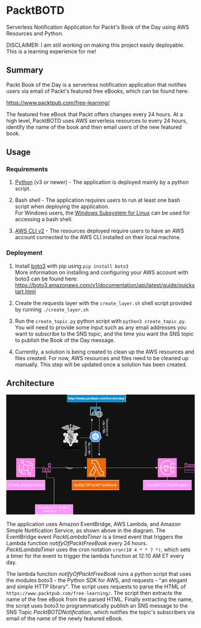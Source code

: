 # PacktBOTD
Serverless Notification Application for Packt's Book of the Day using AWS Resources and Python.

DISCLAIMER: I am still working on making this project easily deployable. This is a learning experience for me!

## Summary

Packt Book of the Day is a serverless notification application that notifies users via email of Packt's featured free eBooks, which can be found here:

https://www.packtpub.com/free-learning/

The featured free eBook that Packt offers changes every 24 hours. At a high level, PacktBOTD uses AWS serverless resources to every 24 hours, identify the name of the book and then email users of the new featured book.

## Usage

### Requirements

1. [Python](https://www.python.org/) (v3 or newer) - The application is deployed mainly by a python script.
   
2. Bash shell - The application requires users to run at least one bash script when deploying the application. \
   For Windows users, the [Windows Subsystem for Linux](https://learn.microsoft.com/en-us/windows/wsl/install) can be used for accessing a bash shell.

3. [AWS CLI v2](https://docs.aws.amazon.com/cli/latest/userguide/getting-started-install.html) - The resources deployed require users to have an AWS account connected to the AWS CLI installed on their local machine.

### Deployment

1. Install [boto3](https://aws.amazon.com/sdk-for-python/) with pip using `pip install boto3` \
   More information on installing and configuring your AWS account with boto3 can be found here: \
   https://boto3.amazonaws.com/v1/documentation/api/latest/guide/quickstart.html

2. Create the requests layer with the `create_layer.sh` shell script provided by running `./create_layer.sh`
   
3. Run the `create_topic.py` python script with `python3 create_topic.py`. You will need to provide some input such as any email addresses you want to subscribe to the SNS topic, and the time you want the SNS topic to publish the Book of the Day message.

4. Currently, a solution is being created to clean up the AWS resources and files created. For now, AWS resources and files need to be cleaned up manually. This step will be updated once a solution has been created.

## Architecture

![Architecture Diagram](https://github.com/AidanS39/PacktBOTD/blob/main/PacktBOTD_ArchitectureDrawing.jpg?raw=true)

The application uses Amazon EventBridge, AWS Lambda, and Amazon Simple Notification Service, as shown above in the diagram. The EventBridge event *PacktLambdaTimer* is a timed event that triggers the Lambda function *notifyOfPacktFreeBook* every 24 hours. *PacktLambdaTimer* uses the cron notation `cron(10 4 * * ? *)`, which sets a timer for the event to trigger the lambda function at 12:10 AM ET every day.

The lambda function *notifyOfPacktFreeBook* runs a python script that uses the modules boto3 - the Python SDK for AWS, and requests - "an elegant and simple HTTP library". The script uses requests to parse the HTML of `https://www.packtpub.com/free-learning/`. The script then extracts the name of the free eBook from the parsed HTML. Finally extracting the name, the script uses boto3 to programmatically publish an SNS message to the SNS Topic *PacktBOTDNotification*, which notifies the topic's subscribers via email of the name of the newly featured eBook.
